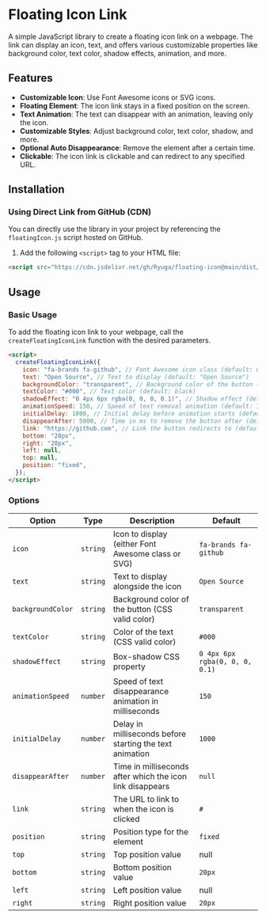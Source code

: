 # Floating Icon Link

A simple JavaScript library to create a floating icon link on a webpage. The link can display an icon, text, and offers various customizable properties like background color, text color, shadow effects, animation, and more.

## Features

- **Customizable Icon**: Use Font Awesome icons or SVG icons.
- **Floating Element**: The icon link stays in a fixed position on the screen.
- **Text Animation**: The text can disappear with an animation, leaving only the icon.
- **Customizable Styles**: Adjust background color, text color, shadow, and more.
- **Optional Auto Disappearance**: Remove the element after a certain time.
- **Clickable**: The icon link is clickable and can redirect to any specified URL.

## Installation

### Using Direct Link from GitHub (CDN)

You can directly use the library in your project by referencing the `floatingIcon.js` script hosted on GitHub.

1. Add the following `<script>` tag to your HTML file:

```html
<script src="https://cdn.jsdelivr.net/gh/Ryuga/floating-icon@main/dist/floatingicon.js"></script>
```

## Usage

### Basic Usage

To add the floating icon link to your webpage, call the `createFloatingIconLink` function with the desired parameters.

```html
<script>
  createFloatingIconLink({
    icon: "fa-brands fa-github", // Font Awesome icon class (default: GitHub icon)
    text: "Open Source", // Text to display (default: "Open Source")
    backgroundColor: "transparent", // Background color of the button (default: transparent)
    textColor: "#000", // Text color (default: black)
    shadowEffect: "0 4px 6px rgba(0, 0, 0, 0.1)", // Shadow effect (default: light shadow)
    animationSpeed: 150, // Speed of text removal animation (default: 150ms)
    initialDelay: 1000, // Initial delay before animation starts (default: 1000ms)
    disappearAfter: 5000, // Time in ms to remove the button after (default: null)
    link: "https://github.com", // Link the button redirects to (default: '#')
    bottom: "20px",
    right: "20px",
    left: null,
    top: null,
    position: "fixed",
  });
</script>
```

### Options

| Option            | Type     | Description                                               | Default                        |
| ----------------- | -------- | --------------------------------------------------------- | ------------------------------ |
| `icon`            | `string` | Icon to display (either Font Awesome class or SVG)        | `fa-brands fa-github`          |
| `text`            | `string` | Text to display alongside the icon                        | `Open Source`                  |
| `backgroundColor` | `string` | Background color of the button (CSS valid color)          | `transparent`                  |
| `textColor`       | `string` | Color of the text (CSS valid color)                       | `#000`                         |
| `shadowEffect`    | `string` | Box-shadow CSS property                                   | `0 4px 6px rgba(0, 0, 0, 0.1)` |
| `animationSpeed`  | `number` | Speed of text disappearance animation in milliseconds     | `150`                          |
| `initialDelay`    | `number` | Delay in milliseconds before starting the text animation  | `1000`                         |
| `disappearAfter`  | `number` | Time in milliseconds after which the icon link disappears | `null`                         |
| `link`            | `string` | The URL to link to when the icon is clicked               | `#`                            |
| `position`        | `string` | Position type for the element                             | `fixed`                        |
| `top`             | `string` | Top position value                                        | null                           |
| `bottom`          | `string` | Bottom position value                                     | `20px`                         |
| `left`            | `string` | Left position value                                       | null                           |
| `right`           | `string` | Right position value                                      | `20px`                         |
